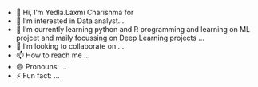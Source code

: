 - 👋 Hi, I’m Yedla.Laxmi Charishma for 
- 👀 I’m interested in  Data analyst...
- 🌱 I’m currently learning  python  and R programming  and learning on ML projcet and maily focussing on Deep Learning projects ...
- 💞️ I’m looking to collaborate on ...
- 📫 How to reach me ...
- 😄 Pronouns: ...
- ⚡ Fun fact: ...

<!---
Laxmicharishma2005/Laxmicharishma2005 is a ✨ special ✨ repository because its `README.md` (this file) appears on your GitHub profile.
You can click the Preview link to take a look at your changes.
--->

